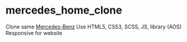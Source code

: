 # mercedes_home_clone
Clone same [Mercedes-Benz](https://www.mercedes-benz.com/en/)
Use HTML5, CSS3, SCSS, JS, library (AOS)
Responsive for website
